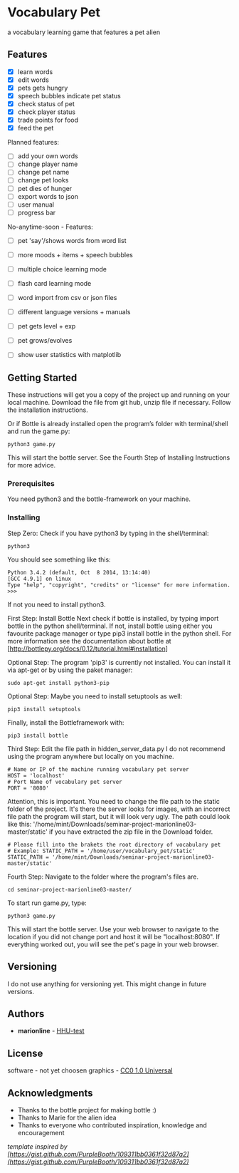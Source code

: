 # Vocabulary Pet
a vocabulary learning game that features a pet alien

## Features ##

- [x] learn words
- [x] edit words
- [x] pets gets hungry
- [x] speech bubbles indicate pet status
- [x] check status of pet
- [x] check player status
- [x] trade points for food
- [x] feed the pet

Planned features:
- [ ] add your own words
- [ ] change player name
- [ ] change pet name
- [ ] change pet looks
- [ ] pet dies of hunger
- [ ] export words to json
- [ ] user manual
- [ ] progress  bar

No-anytime-soon - Features:
- [ ] pet 'say'/shows words from word list
- [ ] more moods + items + speech bubbles
- [ ] multiple choice learning mode
- [ ] flash card learning mode
- [ ] word import from csv or json files 
- [ ] different language versions + manuals 
- [ ] pet gets level + exp
- [ ] pet grows/evolves 
- [ ] show user statistics with matplotlib


## Getting Started
These instructions will get you a copy of the project up and running on your local machine.
Download the file from git hub, unzip file if necessary.
Follow the installation instructions. 

Or if Bottle is already installed open the program’s folder with terminal/shell and run the game.py:
```
python3 game.py
```

This will start the bottle server. 
See the Fourth Step of Installing Instructions for more advice.
 

### Prerequisites
You need python3 and the bottle-framework on your machine.

### Installing
Step Zero:
Check if you have python3 by typing in the shell/terminal:
```
python3
```

You should see something like this:

```
Python 3.4.2 (default, Oct  8 2014, 13:14:40) 
[GCC 4.9.1] on linux
Type "help", "copyright", "credits" or "license" for more information.
>>> 
```

If not you need to install python3.

First Step: Install Bottle
Next check if bottle is installed, by typing import bottle in the python shell/terminal.
If not, install bottle using either you favourite package manager or type pip3 install bottle in the python shell. 
For more information see the documentation about bottle at [http://bottlepy.org/docs/0.12/tutorial.html#installation]

Optional Step: The program 'pip3' is currently not installed. You can install it via apt-get or by using the paket manager:

```
sudo apt-get install python3-pip
```
Optional Step: Maybe you need to install setuptools as well:
```
pip3 install setuptools
```

Finally, install the Bottleframework with:
```
pip3 install bottle
```

Third Step:
Edit the file path in hidden_server_data.py
I do not recommend using the program anywhere but locally on you machine.
```
# Name or IP of the machine running vocabulary pet server
HOST = 'localhost' 
# Port Name of vocabulary pet server
PORT = '8080'
```

Attention, this is important. You need to change the file path to the static folder of the project.
It's there the server looks for images, with an incorrect file path the program will start, but it will look very ugly.
The path could look like this: '/home/mint/Downloads/seminar-project-marionline03-master/static' if you have extracted the zip file in the Download folder.
```
# Please fill into the brakets the root directory of vocabulary pet
# Example: STATIC_PATH = '/home/user/vocabulary_pet/static'
STATIC_PATH = '/home/mint/Downloads/seminar-project-marionline03-master/static'
```

Fourth Step:
Navigate to the folder where the program's files are.
```
cd seminar-project-marionline03-master/
```

To start run game.py, type:
```
python3 game.py
```
This will start the bottle server. Use your web browser to navigate to the location if you did not change port and host it will be "localhost:8080".
If everything worked out, you will see the pet's page in your web browser.

## Versioning
I do  not use anything for versioning yet. 
This might change in future versions. 

## Authors
* **marionline** - [HHU-test](https://github.com/HHU-test)

## License
software - not yet choosen
graphics - [CC0 1.0 Universal](https://creativecommons.org/publicdomain/zero/1.0/)

## Acknowledgments
* Thanks to the bottle project for making bottle :)
* Thanks to Marie for the alien idea
* Thanks to everyone who contributed inspiration, knowledge and encouragement

*template inspired by [https://gist.github.com/PurpleBooth/109311bb0361f32d87a2](https://gist.github.com/PurpleBooth/109311bb0361f32d87a2)*
